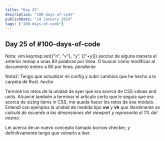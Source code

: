 ```yaml
---
title: "Day 25"
description: "100-days-of-code"
publishDate: "24 January 2024"
tags: ["100-days-of-code"]
---
```


## Day 25 of #100-days-of-code

Nota: vim.keymap.set({"n", "v"}, "<leader>y", [["+y]]) asociar de alguna
manera el anterior remap a unas 80 palabras por línea. O buscar cómo
modificar al documento entero a 80 por línea. _pendiente_

Nota2: Tengo que actualizar mi config y subir cambios que he hecho a la
carpeta de Rust. _hecho_

Terminé los retos de la unidad de ayer que era acerca de CSS values and units.
Alcancé también a terminar el artículo corto que le seguía que era acerca
de sizing items in CSS,
me queda hacer los retos de ése módulo. Entendí con ejemplos la unidad
de medida tipo **vw** y **vh**
_que literalmente se calcula de acuerdo a las dimensiones del viewport y
representa el 1% del mismo_.

Leí acerca de un nuevo concepto llamado borrow checker, y definitivamente
tengo que volverlo a leer.
